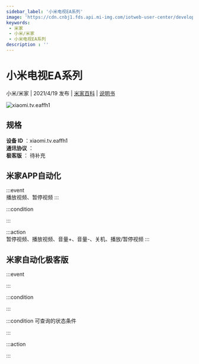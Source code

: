 ```yaml
---
sidebar_label: '小米电视EA系列'
image: 'https://cdn.cnbj1.fds.api.mi-img.com/iotweb-user-center/developer_1679048995778dBQi3bTI.png?GalaxyAccessKeyId=AKVGLQWBOVIRQ3XLEW&Expires=9223372036854775807&Signature=XXX68L//Ryfx8rVgqRpOL4CNjGY='
keywords: 
 - 米家
 - 小米/米家
 - 小米电视EA系列
description : ''
---
```

# 小米电视EA系列

小米/米家 | 2021/4/19 发布 | [米家百科](https://home.mi.com/webapp/content/baike/product/index.html?model=xiaomi.tv.eaffh1) | [说明书](https://home.mi.com/views/introduction.html?model=xiaomi.tv.eaffh1&region=cn)

![xiaomi.tv.eaffh1](https://cdn.cnbj1.fds.api.mi-img.com/iotweb-user-center/developer_1679048995778dBQi3bTI.png?GalaxyAccessKeyId=AKVGLQWBOVIRQ3XLEW&Expires=9223372036854775807&Signature=XXX68L//Ryfx8rVgqRpOL4CNjGY=)

## 规格  
> 
**设备 ID** ：xiaomi.tv.eaffh1  
**通讯协议** ：  
**极客版**  ： 待补充 


## 米家APP自动化  

:::event  
播放视频、暂停视频
:::

:::condition  

:::

:::action   
暂停视频、播放视频、音量+、音量-、关机、播放/暂停视频
:::

## 米家自动化极客版  

:::event  

:::

:::condition  

:::

:::condition 可查询的状态条件  

:::

:::action  

:::

        
